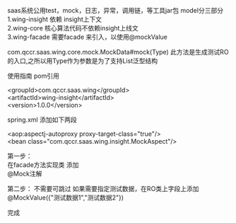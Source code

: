 saas系统公用test，mock，日志，异常，调用链，等工具jar包
model分三部分  
1.wing-insight 依赖 insight上下文  
2.wing-core 核心算法代码不依赖insight上线文  
3.wing-facade 需要facade 来引入，以使用@mockValue

com.qccr.saas.wing.core.mock.MockData#mock(Type)
此方法是生成测试RO的入口,之所以用Type作为参数是为了支持List泛型结构



使用指南
pom引用

&lt;groupId&gt;com.qccr.saas.wing&lt;/groupId&gt;  
&lt;artifactId>wing-insight&lt;/artifactId&gt;  
&lt;version&gt;1.0.0&lt;/version&gt;
  

spring.xml  添加如下两段

&lt;aop:aspectj-autoproxy proxy-target-class="true"/&gt;    
&lt;bean class="com.qccr.saas.wing.insight.MockAspect"/&gt;

第一步：  
在facade方法实现类 添加  
@Mock注解  


第二步： 不需要可跳过
如果需要指定测试数据，在RO类上字段上添加  
@MockValue({"测试数据1","测试数据2"}) 


完成

